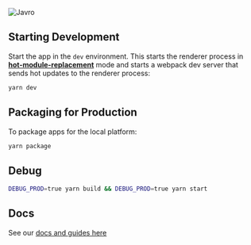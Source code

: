 ![Javro](https://javro.github.io/assets/images/demo.gif)

## Starting Development

Start the app in the `dev` environment. This starts the renderer process in [**hot-module-replacement**](https://webpack.js.org/guides/hmr-react/) mode and starts a webpack dev server that sends hot updates to the renderer process:

```bash
yarn dev
```

## Packaging for Production

To package apps for the local platform:

```bash
yarn package
```

## Debug

```bash
DEBUG_PROD=true yarn build && DEBUG_PROD=true yarn start
```

## Docs

See our [docs and guides here](https://electron-react-boilerplate.js.org/docs/installation)
